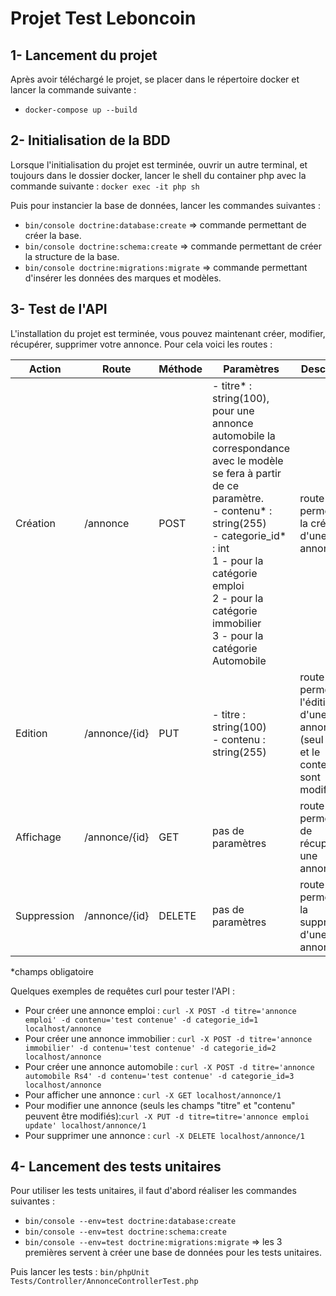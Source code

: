 # Projet Test Leboncoin

## 1- Lancement du projet

Après avoir téléchargé le projet, se placer dans le répertoire docker et lancer la commande suivante :
 - `docker-compose up --build`

## 2- Initialisation de la BDD

Lorsque l'initialisation du projet est terminée, ouvrir un autre terminal, et toujours dans le dossier docker, lancer le shell du container php avec la commande suivante :
`docker exec -it php sh`

Puis pour instancier la base de données, lancer les commandes suivantes :
- `bin/console doctrine:database:create` => commande permettant de créer la base.
- `bin/console doctrine:schema:create` => commande permettant de créer la structure de la base.
- `bin/console doctrine:migrations:migrate` => commande permettant d'insérer les données des marques et modèles.

## 3- Test de l'API

L'installation du projet est terminée, vous pouvez maintenant créer, modifier, récupérer, supprimer votre annonce.
Pour cela voici les routes :

| Action       | Route     | Méthode | Paramètres                                                                                                                                                                                                                                                                                    | Description |
|--------------|-----------|-----|-----------------------------------------------------------------------------------------------------------------------------------------------------------------------------------------------------------------------------------------------------------------------------------------------| --- |
| Création     | /annonce  | POST | - titre* : string(100), pour une annonce automobile la correspondance avec le modèle se fera à partir de ce paramètre.  <br/> - contenu* : string(255) <br/> - categorie_id* : int<br/>1 - pour la catégorie emploi<br/>2 - pour la catégorie immobilier<br/>3 - pour la catégorie Automobile |  route permettant la création d'une annonce|
| Edition      | /annonce/{id} | PUT | - titre : string(100)<br/>- contenu : string(255)                                                                                                                                                                                                                                             | route permettant l'édition d'une annonce (seul le titre et le contenu sont modifiables)|
| Affichage    | /annonce/{id} | GET | pas de paramètres                                                                                                                                                                                                                                                                             | route permettant de récupérer une annonce|
|  Suppression | /annonce/{id} | DELETE | pas de paramètres                                                                                                                                                                                                                                                                             | route permettant la suppression d'une annonce|
*champs obligatoire

Quelques exemples de requêtes curl pour tester l'API :
  - Pour créer une annonce emploi : `curl -X POST -d titre='annonce emploi' -d contenu='test contenue' -d categorie_id=1 localhost/annonce`
  - Pour créer une annonce immobilier : `curl -X POST -d titre='annonce immobilier' -d contenu='test contenue' -d categorie_id=2 localhost/annonce`
  - Pour créer une annonce automobile : `curl -X POST -d titre='annonce automobile Rs4' -d contenu='test contenue' -d categorie_id=3 localhost/annonce`
  - Pour afficher une annonce : `curl -X GET localhost/annonce/1`
  - Pour modifier une annonce (seuls les champs "titre" et "contenu" peuvent être modifiés):`curl -X PUT -d titre=titre='annonce emploi update' localhost/annonce/1`
  - Pour supprimer une annonce : `curl -X DELETE localhost/annonce/1`

  
## 4- Lancement des tests unitaires
Pour utiliser les tests unitaires, il faut d'abord réaliser les commandes suivantes :
- `bin/console --env=test doctrine:database:create`
- `bin/console --env=test doctrine:schema:create`
- `bin/console --env=test doctrine:migrations:migrate` => les 3 premières servent à créer une base de données pour les tests unitaires.

Puis lancer les tests : 
`bin/phpUnit Tests/Controller/AnnonceControllerTest.php`
